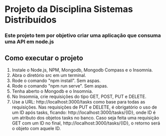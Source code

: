 # Projeto da Disciplina Sistemas Distribuídos

### Este projeto tem por objetivo criar uma aplicação que consuma uma API em node.js

## Como executar o projeto

1. Instale o Node.js, NPM, Mongodb, Mongodb Compass e o Insomnia.
2. Abra o diretório src em um terminal.
3. Rode o comando "npm install". Sem aspas.
4. Rode o comando "npm run serve". Sem aspas.
5. Tenha aberto o Mongodb e o Insomnia.
6. No Insomnia, crie requisições do tipo GET, POST, PUT e DELETE.
7. Use a URL: http://localhost:3000/tasks como base para todas as requisições. Nas requisições de PUT e DELETE, é obrigatório o uso de um ID após tasks, ficando: http://localhost:3000/tasks/{ID}, onde ID é um atributo dos objetos tasks no banco. Caso seja feita uma requisição GET com um ID no final, http://localhost:3000/tasks/{ID}, o retorno será o objeto com aquele ID.
